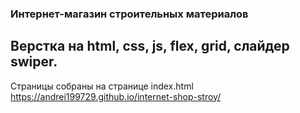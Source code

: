 ### Интернет-магазин строительных материалов

## Верстка на html, css, js, flex, grid, слайдер swiper.
Страницы собраны на странице index.html
https://andrei199729.github.io/internet-shop-stroy/
